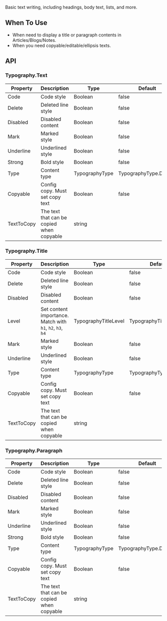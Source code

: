 ﻿Basic text writing, including headings, body text, lists, and more.

## When To Use

- When need to display a title or paragraph contents in Articles/Blogs/Notes.
- When you need copyable/editable/ellipsis texts.

## API

### Typography.Text

| Property | Description | Type | Default | Version |
| --- | --- | --- | --- | --- |
| Code | Code style | Boolean | false |  |
| Delete | Deleted line style | Boolean | false |  |
| Disabled | Disabled content | Boolean | false |  |
| Mark | Marked style | Boolean | false |  |
| Underline | Underlined style | Boolean | false |  |
| Strong | Bold style | Boolean | false |  |
| Type | Content type | TypographyType | TypographyType.Default |  |
| Copyable | Config copy. Must set copy text | Boolean | false |  |
| TextToCopy | The text that can be copied when copyable | string | | |

<!--| Editable | Editable. Can control edit state when is object | Boolean \| { editing: Boolean, onStart: Function, onChange: Function(string) } | false |  |
| Ellipsis | Display ellipsis when text overflows | Boolean | false |  |
| OnChange | Trigger when user edits the content | Function(string) | - |  |-->

### Typography.Title

| Property | Description | Type | Default | Version |
| --- | --- | --- | --- | --- |
| Code | Code style | Boolean | false |  |
| Delete | Deleted line style | Boolean | false |  |
| Disabled | Disabled content | Boolean | false |  |
| Level | Set content importance. Match with `h1`, `h2`, `h3`, `h4` | TypographyTitleLevel | TypographyTitleLevel.H1 |  |
| Mark | Marked style | Boolean | false |  |
| Underline | Underlined style | Boolean | false |  |
| Type | Content type | TypographyType | TypographyType.Default |  |
| Copyable | Config copy. Must set copy text | Boolean | false |  |
| TextToCopy | The text that can be copied when copyable | string | | |

<!--| OnChange | Trigger when user edits the content | Function(string) | - |  |
| Editable | Editable. Can control edit state when is object | Boolean \| { editing: Boolean, onStart: Function, onChange: Function(string) } | false |  |
| Ellipsis | Display ellipsis when text overflows. Can configure rows and expandable by using object | Boolean \| { rows: number, expandable: Boolean, onExpand: Function(event), onEllipsis: Function(ellipsis) } | false | onEllipsis: 4.2.0 |-->

### Typography.Paragraph

| Property | Description | Type | Default | Version |
| --- | --- | --- | --- | --- |
| Code | Code style | Boolean | false |  |
| Delete | Deleted line style | Boolean | false |  |
| Disabled | Disabled content | Boolean | false |  |
| Mark | Marked style | Boolean | false |  |
| Underline | Underlined style | Boolean | false |  |
| Strong | Bold style | Boolean | false |  |
| Type | Content type | TypographyType | TypographyType.Default |  |
| Copyable | Config copy. Must set copy text | Boolean  | false |  |
| TextToCopy | The text that can be copied when copyable | string | | |

<!--| Editable | Editable. Can control edit state when is object | Boolean \| { editing: Boolean, onStart: Function, onChange: Function(string) } | false |  |
| Ellipsis | Display ellipsis when text overflows. Can configure rows expandable and suffix by using object | Boolean \| { rows: number, expandable: Boolean suffix: string, onExpand: Function(event), onEllipsis: Function(ellipsis) } | false | onEllipsis: 4.2.0 |
| OnChange | Trigger when user edits the content | Function(string) | - |  |-->